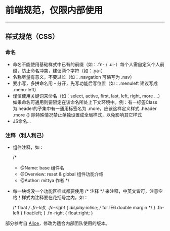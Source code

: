 # 前端规范，仅限内部使用
---

## 样式规范（CSS）

### 命名
+ 命名不能使用基础样式中已有的前缀（如：.fn- / .ui-）每个人需自定义个人前缀，防止命名冲突，建议两个字符（如：.ya-）
+ 名称尽量有意义，不要过长（如：.navgation 可缩写为 .nav）
+ 要小写，多拼命名用 - 分开，先写功能后写位置（如：.menuleft 建议写成 .menu-left）
+ 谨慎使用关键词来命名（如：select, active, first, last, left, right, more ...）如果命名可通用则要限定在该命名所处上下文环境中。例：有一标签Class为.header的子集中有一通用标签名为 .more，应该这样定义样式 .header .more {} 除特殊情况禁止单独设置成全局样式，以免影响其它样式
+ JS命名...

### 注释（利人利己）
+ 组件注释，如：

    /*
     * @Name: base 组件名
     * @Overview: reset & global 组件功能介绍
     * @Author: mittya 作者
     */
+ 每一块或没一个功能区样式都要使用 /* 注释 */ 来注释，中英文皆可，注意空格！样式内注释要在花括号之内，如：  

    /* float */
    .fn-left, .fn-right { display:inline; /* for IE6 double margin */ }
    .fn-left { float:left; }
    .fn-right { float:right; }










部分参考自 [Alice](http://aliceui.com/css-spec/)，修改为适合内部团队使用的版本。  